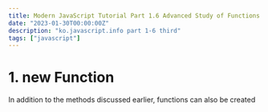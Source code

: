 ```yaml
---
title: Modern JavaScript Tutorial Part 1.6 Advanced Study of Functions - Third
date: "2023-01-30T00:00:00Z"
description: "ko.javascript.info part 1-6 third"
tags: ["javascript"]
---
```


# 1. new Function

In addition to the methods discussed earlier, functions can also be created